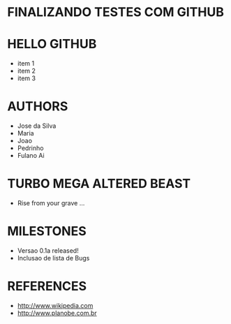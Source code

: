 FINALIZANDO TESTES COM GITHUB
===

HELLO GITHUB
===

* item 1
* item 2
* item 3

AUTHORS
===

* Jose da Silva
* Maria
* Joao
* Pedrinho
* Fulano Ai

TURBO MEGA ALTERED BEAST
===
* Rise from your grave ...

MILESTONES
===

* Versao 0.1a released! 
* Inclusao de lista de Bugs

REFERENCES
===

* http://www.wikipedia.com
* http://www.planobe.com.br
